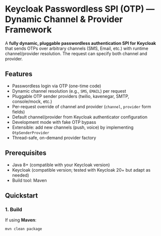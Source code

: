 # Keycloak Passwordless SPI (OTP) — Dynamic Channel & Provider Framework

A **fully dynamic, pluggable passwordless authentication SPI for Keycloak** that sends OTPs over arbitrary channels (SMS, Email, etc.) with runtime channel/provider resolution. The request can specify both channel and provider.

## Features

- Passwordless login via OTP (one-time code)
- Dynamic channel resolution (e.g., `SMS`, `EMAIL`) per request
- Pluggable OTP sender providers (twilio, kavenegar, SMTP, console/mock, etc.)
- Per-request override of channel and provider (`channel`, `provider` form fields)
- Default channel/provider from Keycloak authenticator configuration
- Development mode with fake OTP bypass
- Extensible: add new channels (push, voice) by implementing `OtpSenderProvider`
- Thread-safe, on-demand provider factory

## Prerequisites

- Java 8+ (compatible with your Keycloak version)
- Keycloak (compatible version; tested with Keycloak 20+ but adapt as needed)
- Build tool: Maven

## Quickstart

### 1. Build

If using **Maven**:

```bash
mvn clean package
